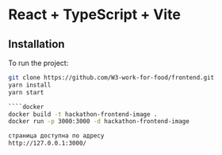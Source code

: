 # React + TypeScript + Vite

## Installation

To run the project:

`````bash
git clone https://github.com/W3-work-for-food/frontend.git
yarn install
yarn start

````docker
docker build -t hackathon-frontend-image .
docker run -p 3000:3000 -d hackathon-frontend-image

страница доступна по адресу
http://127.0.0.1:3000/
`````
